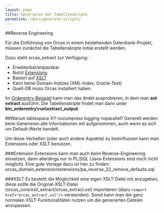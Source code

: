 ```yaml
---
layout: page
title: Generieren der Tabellenskripte
permalink: /docs/generate-scripts/
---
```


##Reverse Engineering

Für die Einführung von Orcas in einem bestehenden Datenbank-Projekt, müssen zunächst die Tabellenskripte initial erstellt werden.

Dazu steht orcas_extract zur Verfügung:

- Erweiterbar/anpassbar
- Nutzt [Extensions]({{site.baseurl}}/docs/extensions/)
- Basiert auf [XSLT](http://www.w3schools.com/xsl/)
- Kann keine Domain-Indizes (XML-Index, Oracle-Text)
- Quell-DB muss Orcas installiert haben.

Im [Orderentry-Beispiel]({{site.baseurl}}/docs/examples/) kann man das direkt ausprobieren, in dem man **ant extract** ausführt. Die Tabellenskripte findet man dann unter **bin_orderentry\run\extract_output**.

##Warum tablespace XY nocompress logging noparallel?
Generell werden beim Generieren alle Informationen mit aufgenommen, auch wenn es sich um Default-Werte handelt.

Um diese Verhalten (oder auch andere Aspekte) zu beeinflussen kann man Extensions oder XSLT benutzen.

###Extension
Extensions kann man auch beim Reverse-Engineering einsetzen, dann allerdings nur in PL/SQL (Java-Extensions sind *noch* nicht möglich).
Eine gute Vorlage dazu ist hier zu finden: orcas_domain_extension/extensions/pa_reverse_22_remove_defaults.sql.

###XSLT
Es besteht die Möglichkeit eine eigen XSLT-Datei mit anzugeben, diese sollte die Original-XSLT-Datei (orcas_core/xslt_extract/orcas_extract.xsl) importieren (dazu <code>&lt;import href="orcas_extract.xsl"/&gt;</code> verwenden). Somit kann man die ganz normalen XSLT-Funktionalitäten nutzen um die generierten Dateien anzupassen.
